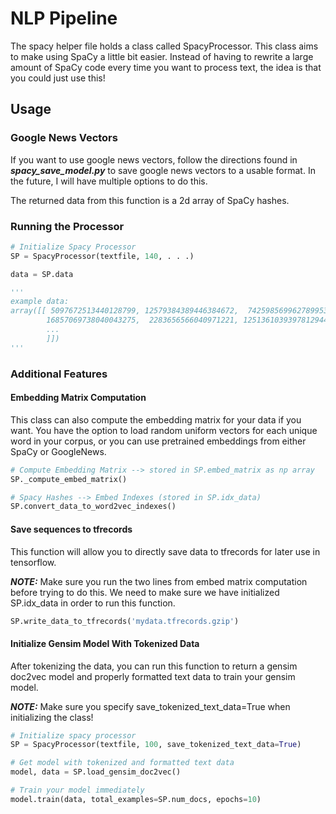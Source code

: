 # NLP Pipeline

The spacy helper file holds a class called SpacyProcessor. This class
aims to make using SpaCy a little bit easier. Instead of having to
rewrite a large amount of SpaCy code every time you want to process text,
the idea is that you could just use this!

## Usage
### Google News Vectors
If you want to use google news vectors, follow the directions found in
***spacy_save_model.py*** to save google news vectors to a usable format.
In the future, I will have multiple options to do this.

The returned data from this function is a 2d array of SpaCy hashes.

### Running the Processor
```python
# Initialize Spacy Processor
SP = SpacyProcessor(textfile, 140, . . .)

data = SP.data

'''
example data:
array([[ 5097672513440128799, 12579384389446384672,  7425985699627899538,
        16857069738040043275,  2283656566040971221, 12513610393978129441,
        ...
        ]])
'''

```


### Additional Features

#### Embedding Matrix Computation
This class can also compute the embedding matrix for your data if you want.
You have the option to load random uniform vectors for each unique word in your
corpus, or you can use pretrained embeddings from either SpaCy or GoogleNews.
```python
# Compute Embedding Matrix --> stored in SP.embed_matrix as np array
SP._compute_embed_matrix()

# Spacy Hashes --> Embed Indexes (stored in SP.idx_data)
SP.convert_data_to_word2vec_indexes()
```

#### Save sequences to tfrecords
This function will allow you to directly save data to tfrecords for later
use in tensorflow.

***NOTE:*** Make sure you run the two lines from embed matrix computation
before trying to do this. We need to make sure we have initialized SP.idx_data
in order to run this function.
```python
SP.write_data_to_tfrecords('mydata.tfrecords.gzip')
```

#### Initialize Gensim Model With Tokenized Data

After tokenizing the data, you can run this function to return a gensim doc2vec model
and properly formatted text data to train your gensim model.

***NOTE:*** Make sure you specify save_tokenized_text_data=True when initializing the class!

```python
# Initialize spacy processor
SP = SpacyProcessor(textfile, 100, save_tokenized_text_data=True)

# Get model with tokenized and formatted text data
model, data = SP.load_gensim_doc2vec()

# Train your model immediately
model.train(data, total_examples=SP.num_docs, epochs=10)
```